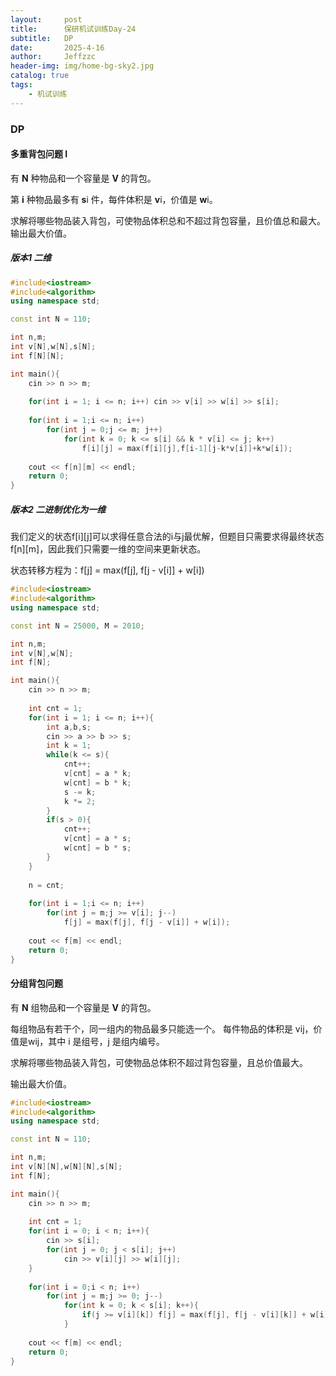 ```yaml
---
layout:     post
title:      保研机试训练Day-24
subtitle:   DP
date:       2025-4-16
author:     Jeffzzc
header-img: img/home-bg-sky2.jpg
catalog: true
tags:
    - 机试训练
---
```

### DP

#### 多重背包问题 I

有 **N** 种物品和一个容量是 **V** 的背包。

第 **i** 种物品最多有 **s**i 件，每件体积是 **v**i，价值是 **w**i。

求解将哪些物品装入背包，可使物品体积总和不超过背包容量，且价值总和最大。
输出最大价值。

##### 版本1 二维

```cpp
#include<iostream>
#include<algorithm>
using namespace std;

const int N = 110;

int n,m;
int v[N],w[N],s[N];
int f[N][N];

int main(){
    cin >> n >> m;
  
    for(int i = 1; i <= n; i++) cin >> v[i] >> w[i] >> s[i];
  
    for(int i = 1;i <= n; i++)
        for(int j = 0;j <= m; j++)
            for(int k = 0; k <= s[i] && k * v[i] <= j; k++)
                f[i][j] = max(f[i][j],f[i-1][j-k*v[i]]+k*w[i]);
  
    cout << f[n][m] << endl;
    return 0;
}
```

##### 版本2 二进制优化为一维

我们定义的状态f[i][j]可以求得任意合法的i与j最优解，但题目只需要求得最终状态f[n][m]，因此我们只需要一维的空间来更新状态。

状态转移方程为：f[j] = max(f[j], f[j - v[i]] + w[i])

```cpp
#include<iostream>
#include<algorithm>
using namespace std;

const int N = 25000, M = 2010;

int n,m;
int v[N],w[N];
int f[N];

int main(){
    cin >> n >> m;
  
    int cnt = 1;
    for(int i = 1; i <= n; i++){
        int a,b,s;
        cin >> a >> b >> s;
        int k = 1;
        while(k <= s){
            cnt++;
            v[cnt] = a * k;
            w[cnt] = b * k;
            s -= k;
            k *= 2;
        }
        if(s > 0){
            cnt++;
            v[cnt] = a * s;
            w[cnt] = b * s;
        }
    }
  
    n = cnt;
  
    for(int i = 1;i <= n; i++)
        for(int j = m;j >= v[i]; j--)
            f[j] = max(f[j], f[j - v[i]] + w[i]);
  
    cout << f[m] << endl;
    return 0;
}
```

#### 分组背包问题

有 **N** 组物品和一个容量是 **V** 的背包。

每组物品有若干个，同一组内的物品最多只能选一个。
每件物品的体积是 vij，价值是wij，其中 i 是组号，j 是组内编号。

求解将哪些物品装入背包，可使物品总体积不超过背包容量，且总价值最大。

输出最大价值。

```cpp
#include<iostream>
#include<algorithm>
using namespace std;

const int N = 110;

int n,m;
int v[N][N],w[N][N],s[N];
int f[N];

int main(){
    cin >> n >> m;
  
    int cnt = 1;
    for(int i = 0; i < n; i++){
        cin >> s[i];
        for(int j = 0; j < s[i]; j++)
            cin >> v[i][j] >> w[i][j];
    }
  
    for(int i = 0;i < n; i++)
        for(int j = m;j >= 0; j--)
            for(int k = 0; k < s[i]; k++){
                if(j >= v[i][k]) f[j] = max(f[j], f[j - v[i][k]] + w[i][k]);
            }
            
    cout << f[m] << endl;
    return 0;
}
```
